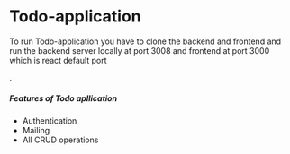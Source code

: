 # Todo-application
<p>To run Todo-application you have to clone the backend and frontend and run the backend server locally at port 3008 and frontend at port 3000 which is react default port  </p>.
<h5>Features of Todo apllication</h5>
<ul>
<li> Authentication</li>
<li>Mailing</li>
<li>All CRUD operations</li>
</ul>
